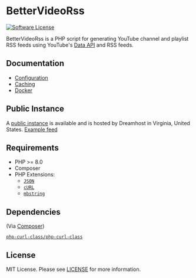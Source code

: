 # BetterVideoRss
[![Software License](https://img.shields.io/badge/license-MIT-brightgreen.svg?style=flat-square)](LICENSE.md)

BetterVideoRss is a PHP script for generating YouTube channel and playlist RSS feeds using YouTube's [Data API](https://developers.google.com/youtube/v3/) and RSS feeds.

## Documentation
* [Configuration](docs/configuration.md)
* [Caching](docs/caching.md)
* [Docker](docs/docker.md)

## Public Instance

A [public instance](https://tools.verifiedjoseph.com/BetterVideoRss/) is available and is hosted by Dreamhost in Virginia, United States. [Example feed](https://tools.verifiedjoseph.com/BetterVideoRss/feed.php?channel_id=UCBa659QWEk1AI4Tg--mrJ2A&format=html)

## Requirements

* PHP >= 8.0
* Composer
* PHP Extensions:
	* [`JSON`](https://www.php.net/manual/en/book.json.php)
	* [`cURL`](https://secure.php.net/manual/en/book.curl.php)
	* [`mbstring`](https://secure.php.net/manual/en/book.mbstring.php)

## Dependencies
(Via [Composer](https://getcomposer.org/))

[`php-curl-class/php-curl-class`](https://github.com/php-curl-class/php-curl-class)

## License

MIT License. Please see [LICENSE](LICENSE) for more information.
